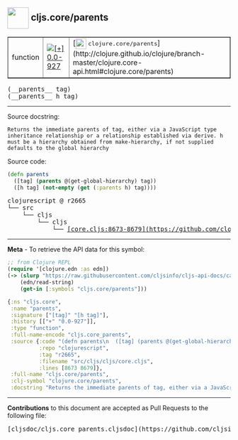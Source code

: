 ## <img width="48px" valign="middle" src="http://i.imgur.com/Hi20huC.png"> cljs.core/parents

 <table border="1">
<tr>

<td>function</td>
<td><a href="https://github.com/cljsinfo/cljs-api-docs/tree/0.0-927"><img valign="middle" alt="[+] 0.0-927" src="https://img.shields.io/badge/+-0.0--927-lightgrey.svg"></a> </td>
<td>
[<img height="24px" valign="middle" src="http://i.imgur.com/1GjPKvB.png"> <samp>clojure.core/parents</samp>](http://clojure.github.io/clojure/branch-master/clojure.core-api.html#clojure.core/parents)
</td>
</tr>
</table>

 <samp>
(__parents__ tag)<br>
</samp>
 <samp>
(__parents__ h tag)<br>
</samp>

---




Source docstring:

```
Returns the immediate parents of tag, either via a JavaScript type
inheritance relationship or a relationship established via derive. h
must be a hierarchy obtained from make-hierarchy, if not supplied
defaults to the global hierarchy
```

Source code:

```clj
(defn parents
  ([tag] (parents @(get-global-hierarchy) tag))
  ([h tag] (not-empty (get (:parents h) tag))))
```

 <pre>
clojurescript @ r2665
└── src
    └── cljs
        └── cljs
            └── <ins>[core.cljs:8673-8679](https://github.com/clojure/clojurescript/blob/r2665/src/cljs/cljs/core.cljs#L8673-L8679)</ins>
</pre>


---

__Meta__ - To retrieve the API data for this symbol:

```clj
;; from Clojure REPL
(require '[clojure.edn :as edn])
(-> (slurp "https://raw.githubusercontent.com/cljsinfo/cljs-api-docs/catalog/cljs-api.edn")
    (edn/read-string)
    (get-in [:symbols "cljs.core/parents"]))
```

```clj
{:ns "cljs.core",
 :name "parents",
 :signature ["[tag]" "[h tag]"],
 :history [["+" "0.0-927"]],
 :type "function",
 :full-name-encode "cljs.core_parents",
 :source {:code "(defn parents\n  ([tag] (parents @(get-global-hierarchy) tag))\n  ([h tag] (not-empty (get (:parents h) tag))))",
          :repo "clojurescript",
          :tag "r2665",
          :filename "src/cljs/cljs/core.cljs",
          :lines [8673 8679]},
 :full-name "cljs.core/parents",
 :clj-symbol "clojure.core/parents",
 :docstring "Returns the immediate parents of tag, either via a JavaScript type\ninheritance relationship or a relationship established via derive. h\nmust be a hierarchy obtained from make-hierarchy, if not supplied\ndefaults to the global hierarchy"}

```

---

__Contributions__ to this document are accepted as Pull Requests to the following file:

 <pre>
[cljsdoc/cljs.core_parents.cljsdoc](https://github.com/cljsinfo/cljs-api-docs/blob/master/cljsdoc/cljs.core_parents.cljsdoc)
</pre>

